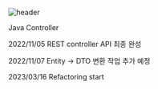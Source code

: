 ![header](https://capsule-render.vercel.app/api?type=wave&color=auto&height=300&animation=blink&section=header&text=Cheese%20Popcorn.&fontSize=90)

Java Controller

2022/11/05 REST controller API 최종 완성

2022/11/07
Entity -> DTO 변환 작업 추가 예정

2023/03/16
Refactoring start
